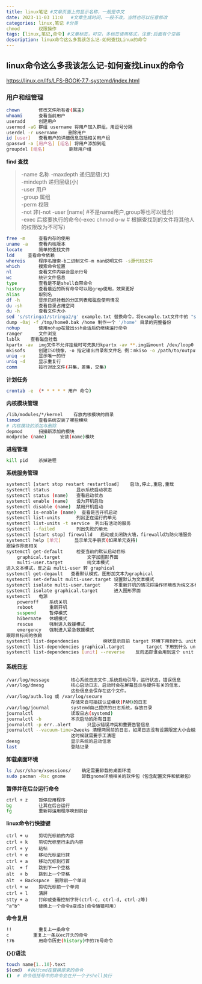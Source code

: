 ```yaml
---
title: linux笔记 #文章页面上的显示名称，一般是中文
date: 2023-11-03 11:0   #文章生成时间，一般不改，当然也可以任意修改
categories: linux,笔记 #分类
chmod       权限操作
tags: [linux,笔记,命令] #文章标签，可空，多标签请用格式，注意:后面有个空格
description: linux命令这么多我该怎么记-如何查找Linux的命令
---
```


## linux命令这么多我该怎么记-如何查找Linux的命令

https://linux.cn/lfs/LFS-BOOK-7.7-systemd/index.html

### 用户和组管理

```bash
chown       修改文件所有者(属主)
whoami      查看当前用户
useradd     创建用户
usermod -aG 群组 username 将用户加入群组，用逗号分隔
userdel -r username    删除用户
id [user]   查看用户的详细信息包括相关用户组
gpasswd -a [用户名] [组名] 将用户添加到组
groupdel [组名]         删除用户组
```

**find        查找**

> -name         名称
>   -maxdepth     递归层级(大)  
>   -mindepth     递归层级(小)  
>   -user         用户  
>   -group        属组  
>   -perm         权限  
>   -not          非(-not -user [name] #不是name用户,group等也可以组合)  
>   -exec         后接要执行的命令(-exec chmod o-w # 根据查找到的文件将其他人的权限改为不可写)  

```bash
free -m     查看内存的使用
uname -a    查看内核版本
locate      简单的查找文件
ldd     查看命令依赖
whereis     程序名搜索-b二进制文件-m man说明文件 -s源代码文件
which       搜索命令位置
nl          查看文件内容会显示行号
wc          统计文件信息
type        查看是不是shell自带命令
history     查看最近的所有命令可以陪grep使用，效果更好
alias       取别名
df -h       显示已经挂载的分区列表和磁盘使用情况
du -sh      查看目录占用空间
du -h       查看文件大小
sed 's/stringa1/stringa2/g' example.txt 替换命令，将example.txt文件中的 "string1" 替换成 "string2"
dump -0aj -f /tmp/home0.bak /home 制作一个 '/home' 目录的完整备份
nohup       使用nohup在登出ssh会话后仍继续运行命令
ranger      文件浏览
lsblk    查看磁盘挂载
kpartx -av  img文件不允许挂载时可先执行kpartx -av **.img后mount /dev/loop0 xxx
mkisofs     创建ISO镜像，-o 指定输出目录和文件名 例：mkiso -o /path/to/output.iso /path/to/www
uniq -u     显示唯一的行
uniq -d     显示重复行
comm        按行对比文件(并集，差集，交集)
```

**计划任务**

```bash
crontab -e  (* * * * * 用户 命令)
```

**内核模块管理**

```bash
/lib/modules/*/kernel    存放内核模块的目录 
lsmod       查看系统安装了哪些模块
# 内核模块的添加与删除
depmod      扫描新添加的模块
modprobe (name)     安装(name)模块
```

**进程管理**

```bash
kill pid    杀掉进程
```

**系统服务管理**

```bash
systemctl [start stop restart restartload]    启动,停止,重启,重载
systemctl status          显示系统启动状态
systemctl status (name)   查看启动状态
systemctl enable (name)   设为开机启动
systemctl disable (name)  禁用开机启动
systemctl is-enable (name)  查看是否开机启动
systemctl list-units      列出正在运行的单元
systemctl list-units -t service  列出有活动的服务
systemctl --failed        列出失败的单元
systemctl [start stop] firewalld   启动或关闭防火墙，firewalld为防火墙服务
systemctl help [单元]     显示单元手册页(如果单元支持)
跟操作界面相关
systemctl get-default     检查当前的默认启动目标
    graphical.target          文字加图形界面
    multi-user.target         纯文本模式
进入文本模式，反之由 multi-user 转 graphical
systemctl get-degault   查看默认模式，图形加文本为graphical
systemctl set-default multi-user.target 设置默认为文本模式
systemctl isolate multi-user.target     不重新开机的情况将操作环境改为纯文本模式
systemctl isolate graphical.target      进入图形界面
systemctl   电源
    poweroff    系统关机
    reboot      重新开机
    suspend     暂停模式
    hibernate   休眠模式
    rescue      强制进入救援模式
    emergency   强制进入紧急救援模式
跟踪目标间的依赖
systemctl list-dependencies         树状显示目前 target 环境下用到什么 unit
systemctl list-dependencies graphical.target        target 下用到什么 unit
systemctl list-dependencies [unit] --reverse    反向追踪谁会用到这个 unit
```

#### 系统日志

```bash
/var/log/message        核心系统日志文件,系统启动引导，运行状态，错误信息
/var/log/dmesg          核心启动日志，启动时会在屏幕显示与硬件有关的信息，
                        这些信息会保存在这个文件。
/var/log/auth.log 或 /var/log/secure
                        存储来自可插拔认证模块(PAM)的日志
/var/log/journal        systemd自己提供的日志系统，存放目录
journalctl              读取日志(systemd)
journalctl -b           本次启动的所有日志
journalctl -p err..alert      只显示错误冲突和重要告警信息
journalctl --vacuum-time=2weeks 清理两周前的日志，如果日志没有设置限定大小会越来，
                        这时候就需要手工清理
deesg                   显示系统的启动信息
last                    登陆记录
```

**卸载桌面环境**

```bash
ls /usr/share/xsessions/    确定需要卸载的桌面环境
sudo pacman -Rsc gnome      卸载gnome环境相关的软件包（包含配置文件和依赖包）
```

**暂停并在后台运行命令**

```bash
ctrl + z    暂停应用程序
bg          让其在后台运行
fg          重新将运用程序唤到前台
```
**linux命令行快捷键**

    ctrl + u    剪切光标前的内容
    ctrl + k    剪切光标至行未的内容
    crrl + y    粘帖
    ctrl + e    移动光标至行抹
    ctrl + a    移动光标到行首
    alt  + f    跳到下一个空格
    alt  + b    跳到上一个空格
    alt  + Backspace  删除前一个单词
    ctrl + w    剪切光标前一个单词
    ctrl + l    清屏
    stty + a    打印或查看控制字符(ctrl-c, ctrl-d, ctrl-z等)
    ^a^b^       替换上一个命令a变成b(命令输错可用)

**命令复用**

```bash
!!          重复上一条命令
c         重复上一条以ec开头的命令
!76         用命令历史(history)中的76号命令
```

**{}()语法**

```bash
touch name{1..10}.text
$(cmd)  #执行cmd在替换原来的命令
()  # 命令组括号中的命令会在开一个子shell执行
```
